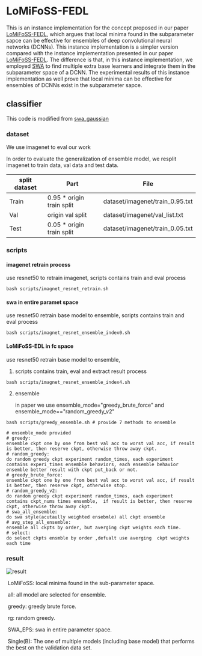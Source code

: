 # LoMiFoSS-FEDL
This is an instance implementation for the concept proposed in our paper [LoMiFoSS-FEDL](https://www.sciencedirect.com/science/article/abs/pii/S003132032030385X), which argues that local minima found in the subparameter sapce can be effective for ensembles of deep convolutional neural networks (DCNNs). This instance implementation is a simpler version compared with the instance implementation presented in our paper [LoMiFoSS-FEDL](https://www.sciencedirect.com/science/article/abs/pii/S003132032030385X). The difference is that, in this instance implementation, we employed [SWA](https://arxiv.org/abs/1803.05407) to find multiple extra base learners and integrate them in the subparameter space of a DCNN. The experimental results of this instance implementation as well prove that local minima can be effective for ensembles of DCNNs exist in the subparameter sapce.

## classifier

This code is modified from [swa_gaussian](https://github.com/wjmaddox/swa_gaussian)

### dataset

We use imagenet to eval our work

In order to evaluate the generalization of ensemble model,  we resplit imagenet to train data, val data and test data.

| split dataset | Part                      | File                            |
| ------------- | ------------------------- | ------------------------------- |
| Train         | 0.95 * origin train split | dataset/imagenet/train_0.95.txt |
| Val           | origin val split          | dataset/imagenet/val_list.txt   |
| Test          | 0.05 * origin train split | dataset/imagenet/train_0.05.txt |

### scripts

#### imagenet retrain process
use resnet50 to retrain imagenet, scripts contains train and eval process
```
bash scripts/imagnet_resnet_retrain.sh
```

####  swa in entire paramet space

use resnet50 retrain base model to ensemble, scripts contains train and eval process

```
bash scripts/imagnet_resnet_ensemble_index0.sh
```

#### LoMiFoSS-EDL in fc space

use resnet50 retrain base model to ensemble, 

1. scripts contains train, eval and extract result process

```
bash scripts/imagnet_resnet_ensemble_index4.sh
```

2. ensemble 

   in paper we use ensemble_mode="greedy_brute_force" and ensemble_mode=="random_greedy_v2"

```
bash scripts/greedy_ensemble.sh # provide 7 methods to ensemble

# ensemble_mode provided
# greedy: 
ensemble ckpt one by one from best val acc to worst val acc, if result is better, then reserve ckpt, otherwise throw away ckpt.
# random_greedy:   
do random greedy ckpt experiment random_times, each experiment contains experi_times ensemble behaviors, each ensemble behavior ensemble better result with ckpt put_back or not.
# greedy_brute_force:
ensemble ckpt one by one from best val acc to worst val acc, if result is better, then reserve ckpt, otherwise stop. 
# random_greedy_v2:
do random greedy ckpt experiment random_times, each experiment contains ckpt_nums times ensemble,  if result is better, then reserve ckpt, otherwise throw away ckpt.
# swa_all_ensemble:
do swa style(acutaully weighted ensebmle) all ckpt ensemble
# avg_step_all_ensemble: 
ensemble all ckpts by order, but averging ckpt weights each time.
# select:
do select ckpts ensmble by order ,defualt use averging  ckpt weights each time
```

   

### result

![result](classifier/results/result.png)

​	LoMiFoSS: local minima found in the sub-parameter space. 

​	all: all model are selected for ensemble. 

​	greedy: greedy brute force. 

​	rg: random greedy. 

​	SWA_EPS: swa in entire parameter space.

​	Single(B): The one of multiple models (including base model) that performs the best on the validation data set.
